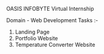 OASIS INFOBYTE Virtual Internship

Domain - Web Development
  Tasks :- 
  1. Landing Page
  2. Portfolio Website
  3. Temperature Converter Website
